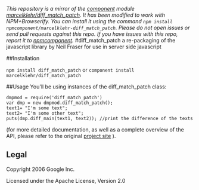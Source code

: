 *This repository is a mirror of the [component](http://component.io) module [marcelklehr/diff_match_patch](http://github.com/marcelklehr/diff_match_patch). It has been modified to work with NPM+Browserify. You can install it using the command `npm install npmcomponent/marcelklehr-diff_match_patch`. Please do not open issues or send pull requests against this repo. If you have issues with this repo, report it to [npmcomponent](https://github.com/airportyh/npmcomponent).*
#diff_match_patch
a re-packaging of the javascript library by Neil Fraser for use in server side javascript

##Installation

`npm install diff_match_patch` or `component install marcelklehr/diff_match_patch`

##Usage
You'll be using instances of the diff_match_patch class:

```
dmpmod = require('diff_match_patch') 
var dmp = new dmpmod.diff_match_patch();
text1= "I'm some text";
text2= "I'm some other text";
puts(dmp.diff_main(text1, text2)); //print the difference of the texts
```

(for more detailed documentation, as well as a complete overview of the API, please refer to the original [project site](http://code.google.com/p/google-diff-match-patch/) ).

## Legal
Copyright 2006 Google Inc.

Licensed under the Apache License, Version 2.0
